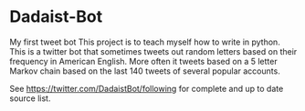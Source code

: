 # Dadaist-Bot
My first tweet bot
This project is to teach myself how to write in python.  This is a twitter bot that sometimes tweets out random letters based on their
frequency in American English.  More often it tweets based on a 5 letter Markov chain based on the last 140 tweets of several popular accounts.

See https://twitter.com/DadaistBot/following for complete and up to date source list.
